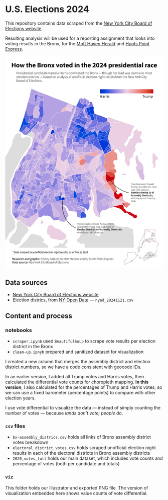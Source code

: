 # U.S. Elections 2024

This repository contains data scraped from the [New York City Board of Elections website](https://enr.boenyc.gov/). 

Resulting analysis will be used for a reporting assignment that looks into voting results in the Bronx, for the [Mott Haven Herald](https://motthavenherald.com/) and [Hunts Point Express](https://huntspointexpress.com/). 

![image](/viz/viz-map-rev.png)

## Data sources

* [New York City Board of Elections website](https://enr.boenyc.gov/)
* Election districs, from [NY Open Data](https://data.cityofnewyork.us/City-Government/Election-Districts/h2n3-98hq) — `nyed_20241121.csv`

## Content and process

### notebooks

* `scraper.ipynb` used `BeautifulSoup` to scrape vote results per election district in the Bronx
* `clean-up.ipnyb` prepared and sanitized dataset for visualization

I created a new column that merges the assembly district and election district numbers, so we have a code consistent with geocode IDs. 

In an earlier version, I added all Trump votes and Harris votes, then calculated the differential vote counts for choropleth mapping. **In this version**, I also calculated for the percentages of Trump and Harris votes, so we can use a fixed barometer (percentage points) to compare with other election years.

I use vote differential to visualize the data — instead of simply counting the number of votes — because *lands don't vote; people do*.

### `csv` files

* `bx-assembly_districs.csv` holds all links of Bronx assembly district votes breakdown
* `electoral_district_votes.csv` holds scraped unofficial election night results in each of the electoral districts in Bronx assembly districts
* `2020_votes_full` holds our main dataset, which includes vote counts and percentage of votes (both per candidate and totals)

### `viz`

This folder holds our Illustrator and exported PNG file. The version of visualization embedded here shows value counts of vote differential. 